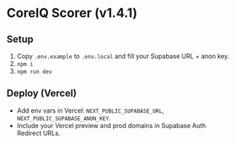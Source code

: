 # CoreIQ Scorer (v1.4.1)

## Setup
1) Copy `.env.example` to `.env.local` and fill your Supabase URL + anon key.
2) `npm i`
3) `npm run dev`

## Deploy (Vercel)
- Add env vars in Vercel: `NEXT_PUBLIC_SUPABASE_URL`, `NEXT_PUBLIC_SUPABASE_ANON_KEY`.
- Include your Vercel preview and prod domains in Supabase Auth Redirect URLs.

